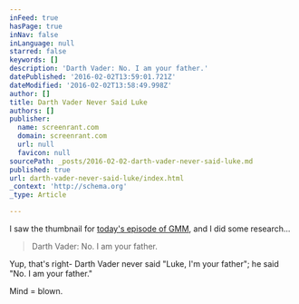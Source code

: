 ```yaml
---
inFeed: true
hasPage: true
inNav: false
inLanguage: null
starred: false
keywords: []
description: 'Darth Vader: No. I am your father.'
datePublished: '2016-02-02T13:59:01.721Z'
dateModified: '2016-02-02T13:58:49.998Z'
author: []
title: Darth Vader Never Said Luke
authors: []
publisher:
  name: screenrant.com
  domain: screenrant.com
  url: null
  favicon: null
sourcePath: _posts/2016-02-02-darth-vader-never-said-luke.md
published: true
url: darth-vader-never-said-luke/index.html
_context: 'http://schema.org'
_type: Article

---
```

I saw the thumbnail for [today's episode of GMM][0], and I did some research...

> Darth Vader: No. I am your father.

Yup, that's right- Darth Vader never said "Luke, I'm your father"; he said "No. I am your father."

Mind = blown.

[0]: https://www.youtube.com/watch?v=mNk_1-0PMCo